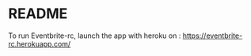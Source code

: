 # README

To run Eventbrite-rc, launch the app with heroku on : https://eventbrite-rc.herokuapp.com/